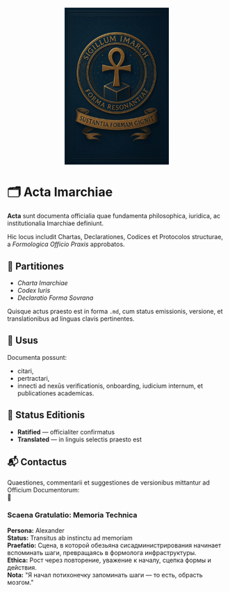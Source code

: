 <p align="center">
  <img src="./assets/logo_imarhc.jpg" alt="Imarch Logo" width="240"/>
</p>


# 🗂 Acta Imarchiae

**Acta** sunt documenta officialia quae fundamenta philosophica, iuridica, ac institutionalia Imarchiae definiunt.

Hic locus includit Chartas, Declarationes, Codices et Protocolos structurae, a *Formologica Officio Praxis* approbatos.

## 🔖 Partitiones

- *Charta Imarchiae*  
- *Codex Iuris*  
- *Declaratio Forma Sovrana*

Quisque actus praesto est in forma `.md`, cum status emissionis, versione, et translationibus ad linguas clavis pertinentes.

## 🧭 Usus

Documenta possunt:
- citari,
- pertractari,
- innecti ad nexūs verificationis, onboarding, iudicium internum, et publicationes academicas.

## 📎 Status Editionis

- **Ratified** — officialiter confirmatus  
- **Translated** — in linguis selectis praesto est

## 📬 Contactus

Quaestiones, commentarii et suggestiones de versionibus mittantur ad Officium Documentorum:  
📧 

### Scaena Gratulatio: Memoria Technica

**Persona:** Alexander  
**Status:** Transitus ab instinctu ad memoriam  
**Praefatio:** Сцена, в которой обезьяна сисадминистрирования начинает вспоминать шаги, превращаясь в формолога инфраструктуры.  
**Ethica:** Рост через повторение, уважение к началу, сцепка формы и действия.  
**Nota:** "Я начал потихонечку запоминать шаги — то есть, обрасть мозгом."
